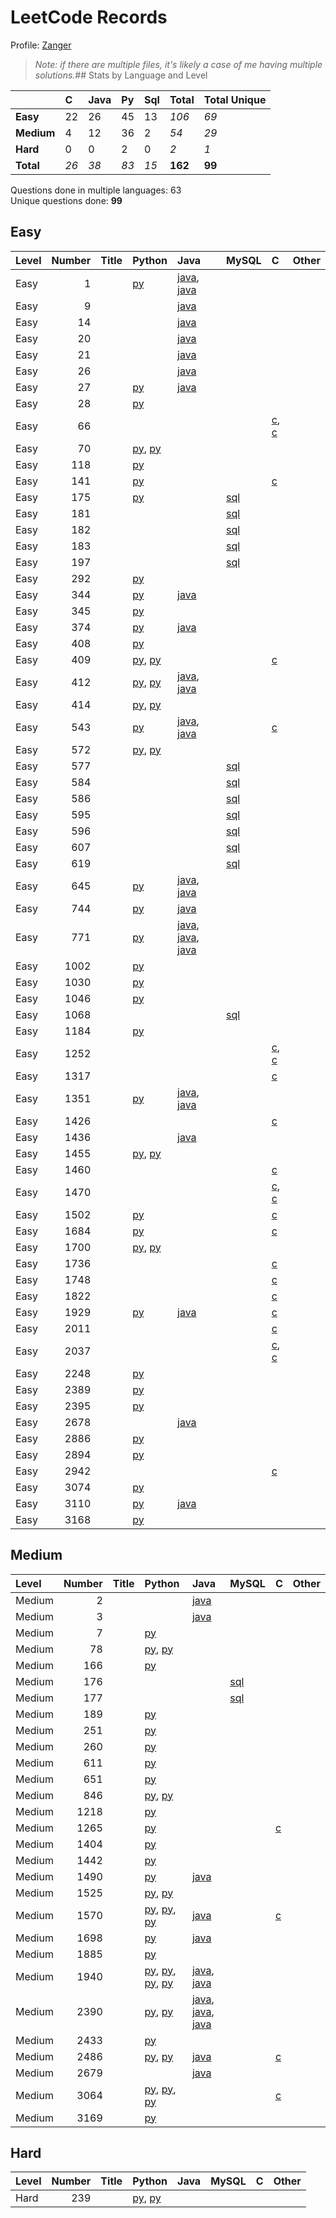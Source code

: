 # LeetCode Records

Profile: [Zanger](https://leetcode.com/u/Zanger/)

> *Note: if there are multiple files, it's likely a case of me having multiple solutions.*## Stats by Language and Level

|            | **C**   | **Java**   | **Py**   | **Sql**   | **Total**   | **Total Unique**   |
|:-----------|:--------|:-----------|:---------|:----------|:------------|:-------------------|
| **Easy**   | 22      | 26         | 45       | 13        | *106*       | *69*               |
| **Medium** | 4       | 12         | 36       | 2         | *54*        | *29*               |
| **Hard**   | 0       | 0          | 2        | 0         | *2*         | *1*                |
| **Total**  | *26*    | *38*       | *83*     | *15*      | **162**     | **99**             |

Questions done in multiple languages:	63
<br>
Unique questions done:		**99**


## Easy
| Level   |   Number | Title   | Python                                                                             | Java                                                                                                                                    | MySQL                             | C                                                                                                | Other   |
|:--------|---------:|:--------|:-----------------------------------------------------------------------------------|:----------------------------------------------------------------------------------------------------------------------------------------|:----------------------------------|:-------------------------------------------------------------------------------------------------|:--------|
| Easy    |        1 |         | [py](<my-submissions/e1.py>)                                                       | [java](<my-submissions/e1 - brute force.java>), [java](<my-submissions/e1.java>)                                                        |                                   |                                                                                                  |         |
| Easy    |        9 |         |                                                                                    | [java](<my-submissions/e9.java>)                                                                                                        |                                   |                                                                                                  |         |
| Easy    |       14 |         |                                                                                    | [java](<my-submissions/e14.java>)                                                                                                       |                                   |                                                                                                  |         |
| Easy    |       20 |         |                                                                                    | [java](<my-submissions/e20.java>)                                                                                                       |                                   |                                                                                                  |         |
| Easy    |       21 |         |                                                                                    | [java](<my-submissions/e21.java>)                                                                                                       |                                   |                                                                                                  |         |
| Easy    |       26 |         |                                                                                    | [java](<my-submissions/e26.java>)                                                                                                       |                                   |                                                                                                  |         |
| Easy    |       27 |         | [py](<my-submissions/e27.py>)                                                      | [java](<my-submissions/e27.java>)                                                                                                       |                                   |                                                                                                  |         |
| Easy    |       28 |         | [py](<my-submissions/e28.py>)                                                      |                                                                                                                                         |                                   |                                                                                                  |         |
| Easy    |       66 |         |                                                                                    |                                                                                                                                         |                                   | [c](<my-submissions/e66 v2.c>), [c](<my-submissions/e66.c>)                                      |         |
| Easy    |       70 |         | [py](<my-submissions/e70 - bottomup.py>), [py](<my-submissions/e70 - topdown.py>)  |                                                                                                                                         |                                   |                                                                                                  |         |
| Easy    |      118 |         | [py](<my-submissions/e118.py>)                                                     |                                                                                                                                         |                                   |                                                                                                  |         |
| Easy    |      141 |         | [py](<my-submissions/e141 sets.py>)                                                |                                                                                                                                         |                                   | [c](<my-submissions/e141 two pointer race.c>)                                                    |         |
| Easy    |      175 |         | [py](<my-submissions/e175.py>)                                                     |                                                                                                                                         | [sql](<my-submissions/e175.sql>)  |                                                                                                  |         |
| Easy    |      181 |         |                                                                                    |                                                                                                                                         | [sql](<my-submissions/e181.sql>)  |                                                                                                  |         |
| Easy    |      182 |         |                                                                                    |                                                                                                                                         | [sql](<my-submissions/e182.sql>)  |                                                                                                  |         |
| Easy    |      183 |         |                                                                                    |                                                                                                                                         | [sql](<my-submissions/e183.sql>)  |                                                                                                  |         |
| Easy    |      197 |         |                                                                                    |                                                                                                                                         | [sql](<my-submissions/e197.sql>)  |                                                                                                  |         |
| Easy    |      292 |         | [py](<my-submissions/e292.py>)                                                     |                                                                                                                                         |                                   |                                                                                                  |         |
| Easy    |      344 |         | [py](<my-submissions/e344.py>)                                                     | [java](<my-submissions/e344.java>)                                                                                                      |                                   |                                                                                                  |         |
| Easy    |      345 |         | [py](<my-submissions/e345.py>)                                                     |                                                                                                                                         |                                   |                                                                                                  |         |
| Easy    |      374 |         | [py](<my-submissions/e374.py>)                                                     | [java](<my-submissions/e374.java>)                                                                                                      |                                   |                                                                                                  |         |
| Easy    |      408 |         | [py](<my-submissions/e408.py>)                                                     |                                                                                                                                         |                                   |                                                                                                  |         |
| Easy    |      409 |         | [py](<my-submissions/e409 alt a bit slower.py>), [py](<my-submissions/e409.py>)    |                                                                                                                                         |                                   | [c](<my-submissions/e409.c>)                                                                     |         |
| Easy    |      412 |         | [py](<my-submissions/e412 oneliner.py>), [py](<my-submissions/e412.py>)            | [java](<my-submissions/e412 hashmaps.java>), [java](<my-submissions/e412.java>)                                                         |                                   |                                                                                                  |         |
| Easy    |      414 |         | [py](<my-submissions/e414 - sorting.py>), [py](<my-submissions/e414.py>)           |                                                                                                                                         |                                   |                                                                                                  |         |
| Easy    |      543 |         | [py](<my-submissions/e543.py>)                                                     | [java](<my-submissions/e543 v2.java>), [java](<my-submissions/e543.java>)                                                               |                                   | [c](<my-submissions/e543.c>)                                                                     |         |
| Easy    |      572 |         | [py](<my-submissions/e572 v2 ideal.py>), [py](<my-submissions/e572.py>)            |                                                                                                                                         |                                   |                                                                                                  |         |
| Easy    |      577 |         |                                                                                    |                                                                                                                                         | [sql](<my-submissions/e577.sql>)  |                                                                                                  |         |
| Easy    |      584 |         |                                                                                    |                                                                                                                                         | [sql](<my-submissions/e584.sql>)  |                                                                                                  |         |
| Easy    |      586 |         |                                                                                    |                                                                                                                                         | [sql](<my-submissions/e586.sql>)  |                                                                                                  |         |
| Easy    |      595 |         |                                                                                    |                                                                                                                                         | [sql](<my-submissions/e595.sql>)  |                                                                                                  |         |
| Easy    |      596 |         |                                                                                    |                                                                                                                                         | [sql](<my-submissions/e596.sql>)  |                                                                                                  |         |
| Easy    |      607 |         |                                                                                    |                                                                                                                                         | [sql](<my-submissions/e607.sql>)  |                                                                                                  |         |
| Easy    |      619 |         |                                                                                    |                                                                                                                                         | [sql](<my-submissions/e619.sql>)  |                                                                                                  |         |
| Easy    |      645 |         | [py](<my-submissions/e645.py>)                                                     | [java](<my-submissions/e645 v1 moderate runtime.java>), [java](<my-submissions/e645 v2 even slower.java>)                               |                                   |                                                                                                  |         |
| Easy    |      744 |         | [py](<my-submissions/e744.py>)                                                     | [java](<my-submissions/e744.java>)                                                                                                      |                                   |                                                                                                  |         |
| Easy    |      771 |         | [py](<my-submissions/e771.py>)                                                     | [java](<my-submissions/e771 v1.java>), [java](<my-submissions/e771 v2 HashMap.java>), [java](<my-submissions/e771 v3 brute force.java>) |                                   |                                                                                                  |         |
| Easy    |     1002 |         | [py](<my-submissions/e1002.py>)                                                    |                                                                                                                                         |                                   |                                                                                                  |         |
| Easy    |     1030 |         | [py](<my-submissions/e1030.py>)                                                    |                                                                                                                                         |                                   |                                                                                                  |         |
| Easy    |     1046 |         | [py](<my-submissions/e1046.py>)                                                    |                                                                                                                                         |                                   |                                                                                                  |         |
| Easy    |     1068 |         |                                                                                    |                                                                                                                                         | [sql](<my-submissions/e1068.sql>) |                                                                                                  |         |
| Easy    |     1184 |         | [py](<my-submissions/e1184.py>)                                                    |                                                                                                                                         |                                   |                                                                                                  |         |
| Easy    |     1252 |         |                                                                                    |                                                                                                                                         |                                   | [c](<my-submissions/e1252 v2 bools.c>), [c](<my-submissions/e1252.c>)                            |         |
| Easy    |     1317 |         |                                                                                    |                                                                                                                                         |                                   | [c](<my-submissions/e1317.c>)                                                                    |         |
| Easy    |     1351 |         | [py](<my-submissions/e1351.py>)                                                    | [java](<my-submissions/e1351 v1 inefficient.java>), [java](<my-submissions/e1351 v2 optimized.java>)                                    |                                   |                                                                                                  |         |
| Easy    |     1426 |         |                                                                                    |                                                                                                                                         |                                   | [c](<my-submissions/e1426.c>)                                                                    |         |
| Easy    |     1436 |         |                                                                                    | [java](<my-submissions/e1436.java>)                                                                                                     |                                   |                                                                                                  |         |
| Easy    |     1455 |         | [py](<my-submissions/e1455 v2 less efficient.py>), [py](<my-submissions/e1455.py>) |                                                                                                                                         |                                   |                                                                                                  |         |
| Easy    |     1460 |         |                                                                                    |                                                                                                                                         |                                   | [c](<my-submissions/e1460.c>)                                                                    |         |
| Easy    |     1470 |         |                                                                                    |                                                                                                                                         |                                   | [c](<my-submissions/e1470 v2.c>), [c](<my-submissions/e1470.c>)                                  |         |
| Easy    |     1502 |         | [py](<my-submissions/e1502.py>)                                                    |                                                                                                                                         |                                   | [c](<my-submissions/e1502.c>)                                                                    |         |
| Easy    |     1684 |         | [py](<my-submissions/e1684.py>)                                                    |                                                                                                                                         |                                   | [c](<my-submissions/e1684.c>)                                                                    |         |
| Easy    |     1700 |         | [py](<my-submissions/e1700 v1.py>), [py](<my-submissions/e1700 v2.py>)             |                                                                                                                                         |                                   |                                                                                                  |         |
| Easy    |     1736 |         |                                                                                    |                                                                                                                                         |                                   | [c](<my-submissions/e1736.c>)                                                                    |         |
| Easy    |     1748 |         |                                                                                    |                                                                                                                                         |                                   | [c](<my-submissions/e1748.c>)                                                                    |         |
| Easy    |     1822 |         |                                                                                    |                                                                                                                                         |                                   | [c](<my-submissions/e1822.c>)                                                                    |         |
| Easy    |     1929 |         | [py](<my-submissions/e1929.py>)                                                    | [java](<my-submissions/e1929.java>)                                                                                                     |                                   | [c](<my-submissions/e1929.c>)                                                                    |         |
| Easy    |     2011 |         |                                                                                    |                                                                                                                                         |                                   | [c](<my-submissions/e2011.c>)                                                                    |         |
| Easy    |     2037 |         |                                                                                    |                                                                                                                                         |                                   | [c](<my-submissions/e2037 v1 preserving data.c>), [c](<my-submissions/e2037 v2 nonpreserving.c>) |         |
| Easy    |     2248 |         | [py](<my-submissions/e2248.py>)                                                    |                                                                                                                                         |                                   |                                                                                                  |         |
| Easy    |     2389 |         | [py](<my-submissions/e2389.py>)                                                    |                                                                                                                                         |                                   |                                                                                                  |         |
| Easy    |     2395 |         | [py](<my-submissions/e2395.py>)                                                    |                                                                                                                                         |                                   |                                                                                                  |         |
| Easy    |     2678 |         |                                                                                    | [java](<my-submissions/e2678.java>)                                                                                                     |                                   |                                                                                                  |         |
| Easy    |     2886 |         | [py](<my-submissions/e2886.py>)                                                    |                                                                                                                                         |                                   |                                                                                                  |         |
| Easy    |     2894 |         | [py](<my-submissions/e2894.py>)                                                    |                                                                                                                                         |                                   |                                                                                                  |         |
| Easy    |     2942 |         |                                                                                    |                                                                                                                                         |                                   | [c](<my-submissions/e2942.c>)                                                                    |         |
| Easy    |     3074 |         | [py](<my-submissions/e3074.py>)                                                    |                                                                                                                                         |                                   |                                                                                                  |         |
| Easy    |     3110 |         | [py](<my-submissions/e3110.py>)                                                    | [java](<my-submissions/e3110.java>)                                                                                                     |                                   |                                                                                                  |         |
| Easy    |     3168 |         | [py](<my-submissions/e3168 Weekly Contest 400.py>)                                 |                                                                                                                                         |                                   |                                                                                                  |         |

## Medium
| Level   |   Number | Title   | Python                                                                                                                                                                                                   | Java                                                                                                                                                  | MySQL                            | C                                | Other   |
|:--------|---------:|:--------|:---------------------------------------------------------------------------------------------------------------------------------------------------------------------------------------------------------|:------------------------------------------------------------------------------------------------------------------------------------------------------|:---------------------------------|:---------------------------------|:--------|
| Medium  |        2 |         |                                                                                                                                                                                                          | [java](<my-submissions/m2.java>)                                                                                                                      |                                  |                                  |         |
| Medium  |        3 |         |                                                                                                                                                                                                          | [java](<my-submissions/m3.java>)                                                                                                                      |                                  |                                  |         |
| Medium  |        7 |         | [py](<my-submissions/m7.py>)                                                                                                                                                                             |                                                                                                                                                       |                                  |                                  |         |
| Medium  |       78 |         | [py](<my-submissions/m78 Minimized Extra Space.py>), [py](<my-submissions/m78.py>)                                                                                                                       |                                                                                                                                                       |                                  |                                  |         |
| Medium  |      166 |         | [py](<my-submissions/m166.py>)                                                                                                                                                                           |                                                                                                                                                       |                                  |                                  |         |
| Medium  |      176 |         |                                                                                                                                                                                                          |                                                                                                                                                       | [sql](<my-submissions/m176.sql>) |                                  |         |
| Medium  |      177 |         |                                                                                                                                                                                                          |                                                                                                                                                       | [sql](<my-submissions/m177.sql>) |                                  |         |
| Medium  |      189 |         | [py](<my-submissions/m189.py>)                                                                                                                                                                           |                                                                                                                                                       |                                  |                                  |         |
| Medium  |      251 |         | [py](<my-submissions/m251.py>)                                                                                                                                                                           |                                                                                                                                                       |                                  |                                  |         |
| Medium  |      260 |         | [py](<my-submissions/m260.py>)                                                                                                                                                                           |                                                                                                                                                       |                                  |                                  |         |
| Medium  |      611 |         | [py](<my-submissions/m611.py>)                                                                                                                                                                           |                                                                                                                                                       |                                  |                                  |         |
| Medium  |      651 |         | [py](<my-submissions/m651.py>)                                                                                                                                                                           |                                                                                                                                                       |                                  |                                  |         |
| Medium  |      846 |         | [py](<my-submissions/m846 v2 A LOT SLOWER LMAO.py>), [py](<my-submissions/m846.py>)                                                                                                                      |                                                                                                                                                       |                                  |                                  |         |
| Medium  |     1218 |         | [py](<my-submissions/m1218.py>)                                                                                                                                                                          |                                                                                                                                                       |                                  |                                  |         |
| Medium  |     1265 |         | [py](<my-submissions/m1265 v1 recursive stack.py>)                                                                                                                                                       |                                                                                                                                                       |                                  | [c](<my-submissions/m1265 v1.c>) |         |
| Medium  |     1404 |         | [py](<my-submissions/m1404.py>)                                                                                                                                                                          |                                                                                                                                                       |                                  |                                  |         |
| Medium  |     1442 |         | [py](<my-submissions/m1442.py>)                                                                                                                                                                          |                                                                                                                                                       |                                  |                                  |         |
| Medium  |     1490 |         | [py](<my-submissions/m1490.py>)                                                                                                                                                                          | [java](<my-submissions/m1490.java>)                                                                                                                   |                                  |                                  |         |
| Medium  |     1525 |         | [py](<my-submissions/m1525 v1.py>), [py](<my-submissions/m1525 v2.py>)                                                                                                                                   |                                                                                                                                                       |                                  |                                  |         |
| Medium  |     1570 |         | [py](<my-submissions/m1570 v2 efficient storing.py>), [py](<my-submissions/m1570 v2-2 improved further and simplified.py>), [py](<my-submissions/m1570.py>)                                              | [java](<my-submissions/m1570 v2-2.java>)                                                                                                              |                                  | [c](<my-submissions/m1570 v2.c>) |         |
| Medium  |     1698 |         | [py](<my-submissions/m1698 v1.py>)                                                                                                                                                                       | [java](<my-submissions/m1698 v1.java>)                                                                                                                |                                  |                                  |         |
| Medium  |     1885 |         | [py](<my-submissions/m1885.py>)                                                                                                                                                                          |                                                                                                                                                       |                                  |                                  |         |
| Medium  |     1940 |         | [py](<my-submissions/m1940 Iterative Removed TryExcept.py>), [py](<my-submissions/m1940 Iterative TryExcept.py>), [py](<my-submissions/m1940 counter.py>), [py](<my-submissions/m1940 subset method.py>) | [java](<my-submissions/m1940 Iterative.java>), [java](<my-submissions/m1940 counter.java>)                                                            |                                  |                                  |         |
| Medium  |     2390 |         | [py](<my-submissions/m2390 v1.py>), [py](<my-submissions/m2390 v2.py>)                                                                                                                                   | [java](<my-submissions/m2390 v1 Stack.java>), [java](<my-submissions/m2390 v2 Deque.java>), [java](<my-submissions/m2390 v3 just StringBuilder.java>) |                                  |                                  |         |
| Medium  |     2433 |         | [py](<my-submissions/m2433.py>)                                                                                                                                                                          |                                                                                                                                                       |                                  |                                  |         |
| Medium  |     2486 |         | [py](<my-submissions/m2486 Daily v1.py>), [py](<my-submissions/m2486 Daily v2 two pointer.py>)                                                                                                           | [java](<my-submissions/m2486 v2.java>)                                                                                                                |                                  | [c](<my-submissions/m2486 v2.c>) |         |
| Medium  |     2679 |         |                                                                                                                                                                                                          | [java](<my-submissions/m2679.java>)                                                                                                                   |                                  |                                  |         |
| Medium  |     3064 |         | [py](<my-submissions/m3064 v1.py>), [py](<my-submissions/m3064 v2 alt.py>), [py](<my-submissions/m3064 v2.py>)                                                                                           |                                                                                                                                                       |                                  | [c](<my-submissions/m3064 v1.c>) |         |
| Medium  |     3169 |         | [py](<my-submissions/m3169 Weekly Contest 400.py>)                                                                                                                                                       |                                                                                                                                                       |                                  |                                  |         |

## Hard
| Level   |   Number | Title   | Python                                                               | Java   | MySQL   | C   | Other   |
|:--------|---------:|:--------|:---------------------------------------------------------------------|:-------|:--------|:----|:--------|
| Hard    |      239 |         | [py](<my-submissions/h239 v1.py>), [py](<my-submissions/h239 v2.py>) |        |         |     |         |